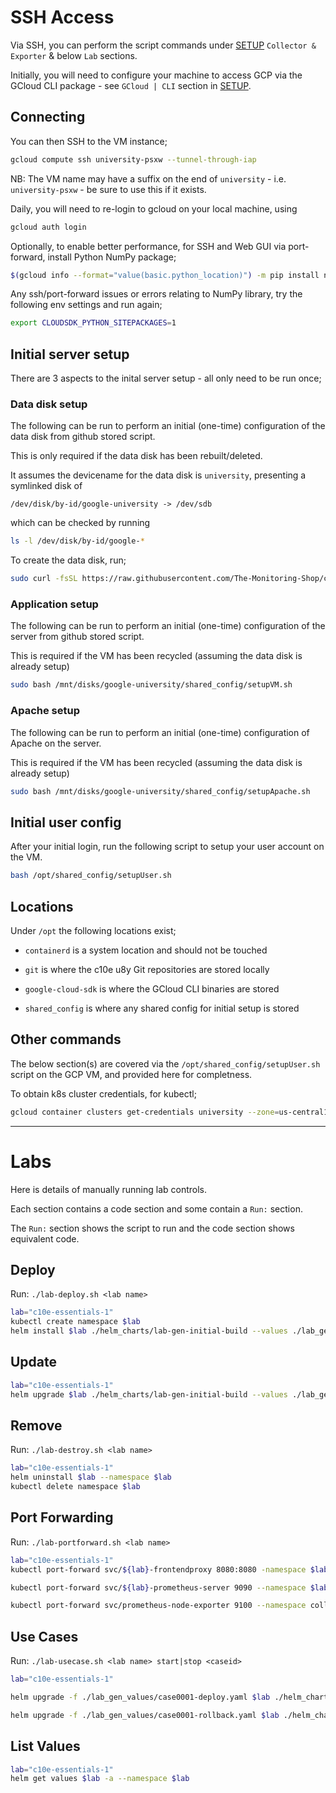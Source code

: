 # SSH Access

Via SSH, you can perform the script commands under [SETUP](SETUP.md) `Collector & Exporter` & below `Lab` sections.

Initially, you will need to configure your machine to access GCP via the GCloud CLI package - see `GCloud | CLI` section in [SETUP](SETUP.md).

## Connecting

You can then SSH to the VM instance;

```bash
gcloud compute ssh university-psxw --tunnel-through-iap
```

NB:
The VM name may have a suffix on the end of `university` - i.e. `university-psxw` - be sure to use this if it exists.

Daily, you will need to re-login to gcloud on your local machine, using

```bash
gcloud auth login
```

Optionally, to enable better performance, for SSH and Web GUI via port-forward, install Python NumPy package;

```bash
$(gcloud info --format="value(basic.python_location)") -m pip install numpy
```

Any ssh/port-forward issues or errors relating to NumPy library, try the following env settings and run again;

```bash
export CLOUDSDK_PYTHON_SITEPACKAGES=1
```

## Initial server setup

There are 3 aspects to the inital server setup - all only need to be run once;

### Data disk setup

The following can be run to perform an initial (one-time) configuration of the data disk from github stored script.

This is only required if the data disk has been rebuilt/deleted.

It assumes the devicename for the data disk is `university`, presenting a symlinked disk of

`/dev/disk/by-id/google-university -> /dev/sdb`

which can be checked by running

```bash
ls -l /dev/disk/by-id/google-*
```

To create the data disk, run;

```bash
sudo curl -fsSL https://raw.githubusercontent.com/The-Monitoring-Shop/c10e-u8y-command-and-control/main/vm_scripts/setupVMDisk.sh | bash
```

### Application setup

The following can be run to perform an initial (one-time) configuration of the server from github stored script.

This is required if the VM has been recycled (assuming the data disk is already setup)

```bash
sudo bash /mnt/disks/google-university/shared_config/setupVM.sh
```

### Apache setup

The following can be run to perform an initial (one-time) configuration of Apache on the server.

This is required if the VM has been recycled (assuming the data disk is already setup)

```bash
sudo bash /mnt/disks/google-university/shared_config/setupApache.sh
```

## Initial user config

After your initial login, run the following script to setup your user account on the VM.

```bash
bash /opt/shared_config/setupUser.sh
```

## Locations

Under `/opt` the following locations exist;

- `containerd` is a system location and should not be touched

- `git` is where the c10e u8y Git repositories are stored locally

- `google-cloud-sdk` is where the GCloud CLI binaries are stored

- `shared_config` is where any shared config for initial setup is stored

## Other commands

The below section(s) are covered via the `/opt/shared_config/setupUser.sh` script on the GCP VM, and provided here for completness.

To obtain k8s cluster credentials, for kubectl;

```bash
gcloud container clusters get-credentials university --zone=us-central1
```

---

# Labs

Here is details of manually running lab controls.

Each section contains a code section and some contain a `Run:` section.

The `Run:` section shows the script to run and the code section shows equivalent code.

## Deploy

Run: `./lab-deploy.sh <lab name>`

```bash
lab="c10e-essentials-1"
kubectl create namespace $lab
helm install $lab ./helm_charts/lab-gen-initial-build --values ./lab_gen_values/initial-values.yaml --namespace $lab
```

## Update

```bash
lab="c10e-essentials-1"
helm upgrade $lab ./helm_charts/lab-gen-initial-build --values ./lab_gen_values/initial-values.yaml --namespace $lab
```

## Remove

Run: `./lab-destroy.sh <lab name>`

```bash
lab="c10e-essentials-1"
helm uninstall $lab --namespace $lab
kubectl delete namespace $lab
```

## Port Forwarding

Run: `./lab-portforward.sh <lab name>`

```bash
lab="c10e-essentials-1"
kubectl port-forward svc/${lab}-frontendproxy 8080:8080 -namespace $lab

kubectl port-forward svc/${lab}-prometheus-server 9090 --namespace $lab

kubectl port-forward svc/prometheus-node-exporter 9100 --namespace collectors
```

## Use Cases

Run: `./lab-usecase.sh <lab name> start|stop <caseid>`

```bash
lab="c10e-essentials-1"

helm upgrade -f ./lab_gen_values/case0001-deploy.yaml $lab ./helm_charts/lab-gen-initial-build --reuse-values --namespace $lab

helm upgrade -f ./lab_gen_values/case0001-rollback.yaml $lab ./helm_charts/lab-gen-initial-build --reuse-values --namespace $lab
```

## List Values

```bash
lab="c10e-essentials-1"
helm get values $lab -a --namespace $lab
```
